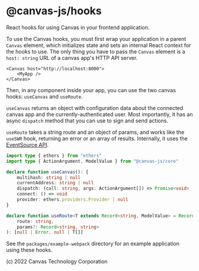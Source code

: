 # @canvas-js/hooks

React hooks for using Canvas in your frontend application.

To use the Canvas hooks, you must first wrap your application in a parent `Canvas` element, which initializes state and sets an internal React context for the hooks to use. The only thing you have to pass the `Canvas` element is a `host: string` URL of a canvas app's HTTP API server.

```tsx
<Canvas host="http://localhost:8000">
	<MyApp />
</Canvas>
```

Then, in any component inside your app, you can use the two canvas hooks: `useCanvas` and `useRoute`.

`useCanvas` returns an object with configuration data about the connected canvas app and the currently-authenticated user. Most importantly, it has an async `dispatch` method that you can use to sign and send actions.

`useRoute` takes a string route and an object of params, and works like the `useSWR` hook, returning an error or an array of results. Internally, it uses the [EventSource API](https://developer.mozilla.org/en-US/docs/Web/API/EventSource).

```ts
import type { ethers } from "ethers"
import type { ActionArgument, ModelValue } from "@canvas-js/core"

declare function useCanvas(): {
	multihash: string | null
	currentAddress: string | null
	dispatch: (call: string, args: ActionArgument[]) => Promise<void>
	connect: () => void
	provider: ethers.providers.Provider | null
}

declare function useRoute<T extends Record<string, ModelValue> = Record<string, ModelValue>>(
	route: string,
	params?: Record<string, string>
): [null | Error, null | T[]]
```

See the `packages/example-webpack` directory for an example application using these hooks.

(c) 2022 Canvas Technology Corporation
